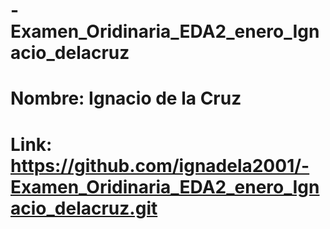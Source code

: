 # -Examen_Oridinaria_EDA2_enero_Ignacio_delacruz
# Nombre: Ignacio de la Cruz
# Link: https://github.com/ignadela2001/-Examen_Oridinaria_EDA2_enero_Ignacio_delacruz.git
